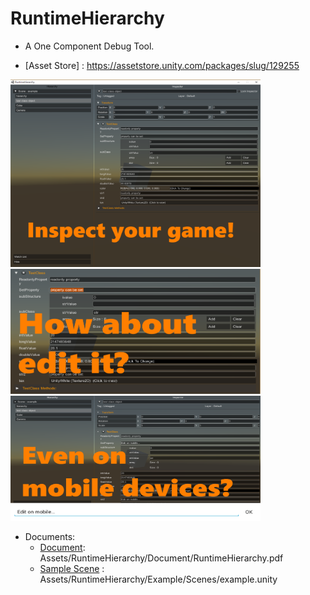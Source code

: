 # RuntimeHierarchy

* A One Component Debug Tool.

* [Asset Store] : https://assetstore.unity.com/packages/slug/129255

<img src="https://github.com/jayshihchou/RuntimeHierarchy/blob/main/RuntimeHierarchyAssetStore/Screenshot001.png" width="400" height="300" />
<img src="https://github.com/jayshihchou/RuntimeHierarchy/blob/main/RuntimeHierarchyAssetStore/Screenshot002.png" width="400" height="200" />
<img src="https://github.com/jayshihchou/RuntimeHierarchy/blob/main/RuntimeHierarchyAssetStore/Screenshot003.png" width="400" height="200" />

* Documents:
  * [Document](Assets/RuntimeHierarchy/Document/RuntimeHierarchy.pdf): Assets/RuntimeHierarchy/Document/RuntimeHierarchy.pdf
  * [Sample Scene](Assets/RuntimeHierarchy/Example/Scenes/example.unity) : Assets/RuntimeHierarchy/Example/Scenes/example.unity
